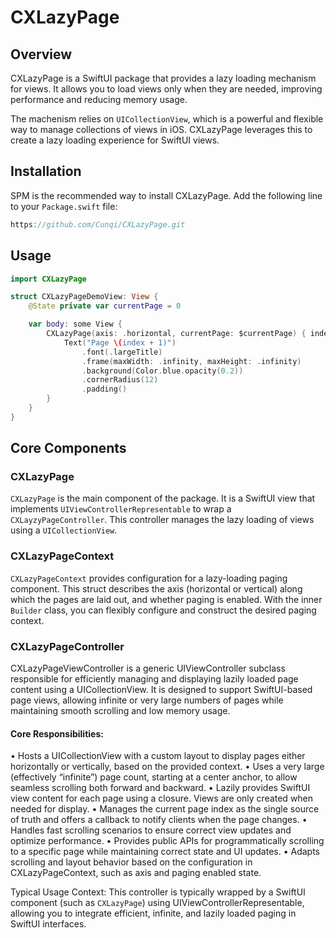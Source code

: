 # CXLazyPage

## Overview

CXLazyPage is a SwiftUI package that provides a lazy loading mechanism for views. It allows you to load views only when they are needed, improving performance and reducing memory usage.

The machenism relies on `UICollectionView`, which is a powerful and flexible way to manage collections of views in iOS. CXLazyPage leverages this to create a lazy loading experience for SwiftUI views.

## Installation

SPM is the recommended way to install CXLazyPage. Add the following line to your `Package.swift` file:

```swift
https://github.com/Cunqi/CXLazyPage.git
```

## Usage

```swift
import CXLazyPage

struct CXLazyPageDemoView: View {
    @State private var currentPage = 0

    var body: some View {
        CXLazyPage(axis: .horizontal, currentPage: $currentPage) { index in
            Text("Page \(index + 1)")
                .font(.largeTitle)
                .frame(maxWidth: .infinity, maxHeight: .infinity)
                .background(Color.blue.opacity(0.2))
                .cornerRadius(12)
                .padding()
        }
    }
}

```

## Core Components

### CXLazyPage

`CXLazyPage` is the main component of the package. It is a SwiftUI view that implements `UIViewControllerRepresentable` to wrap a `CXLayzyPageController`. This controller manages the lazy loading of views using a `UICollectionView`.

### CXLazyPageContext

`CXLazyPageContext` provides configuration for a lazy-loading paging component.
This struct describes the axis (horizontal or vertical) along which the pages are laid out, and whether paging is enabled. With the inner `Builder` class, you can flexibly configure and construct the desired paging context.

### CXLazyPageController

CXLazyPageViewController is a generic UIViewController subclass responsible for efficiently managing and displaying lazily loaded page content using a UICollectionView. It is designed to support SwiftUI-based page views, allowing infinite or very large numbers of pages while maintaining smooth scrolling and low memory usage.

#### Core Responsibilities:
• Hosts a UICollectionView with a custom layout to display pages either horizontally or vertically, based on the provided context.
• Uses a very large (effectively “infinite”) page count, starting at a center anchor, to allow seamless scrolling both forward and backward.
• Lazily provides SwiftUI view content for each page using a closure. Views are only created when needed for display.
• Manages the current page index as the single source of truth and offers a callback to notify clients when the page changes.
• Handles fast scrolling scenarios to ensure correct view updates and optimize performance.
• Provides public APIs for programmatically scrolling to a specific page while maintaining correct state and UI updates.
• Adapts scrolling and layout behavior based on the configuration in CXLazyPageContext, such as axis and paging enabled state.

Typical Usage Context:
This controller is typically wrapped by a SwiftUI component (such as `CXLazyPage`) using UIViewControllerRepresentable, allowing you to integrate efficient, infinite, and lazily loaded paging in SwiftUI interfaces.
